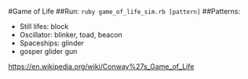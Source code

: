#Game of Life
##Run:
`ruby game_of_life_sim.rb [pattern]`
##Patterns:
- Still lifes: block
- Oscillator: blinker, toad, beacon
- Spaceships: glinder
- gosper glider gun

https://en.wikipedia.org/wiki/Conway%27s_Game_of_Life
